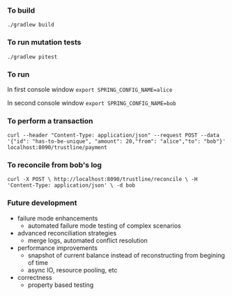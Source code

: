 ### To build

`./gradlew build`

### To run mutation tests
`./gradlew pitest`

### To run
In first console window `export SPRING_CONFIG_NAME=alice`

In second console window `export SPRING_CONFIG_NAME=bob`

### To perform a transaction
`
curl --header "Content-Type: application/json"
  --request POST
  --data '{"id": "has-to-be-unique", "amount": 20,"from": "alice","to": "bob"}'
  localhost:8090/trustline/payment
  `
### To reconcile from bob's log
`
curl -X POST \
  http://localhost:8090/trustline/reconcile \
  -H 'Content-Type: application/json' \
  -d bob
`

### Future development
* failure mode enhancements
  * automated failure mode testing of complex scenarios
* advanced reconciliation strategies
  * merge logs, automated conflict resolution
* performance improvements
  * snapshot of current balance instead of reconstructing from begining of time
  * async IO, resource pooling, etc
* correctness
  * property based testing
  
